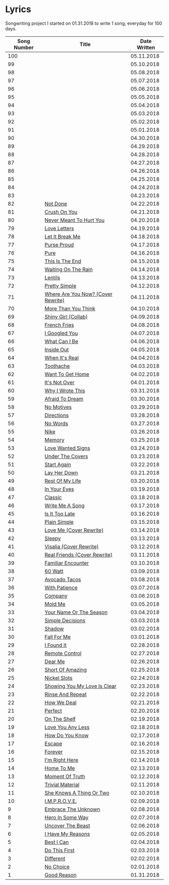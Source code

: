 # Lyrics
Songwriting project I started on 01.31.2018 to write 1 song, everyday for 100 days.

| Song Number | Title | Date Written |
|---|---|---|
|100|[](https://github.com/thisislink/Lyrics/blob/master/Original_Songs/.txt)| 05.11.2018
|99|[](https://github.com/thisislink/Lyrics/blob/master/Original_Songs/.txt)| 05.10.2018
|98|[](https://github.com/thisislink/Lyrics/blob/master/Original_Songs/.txt)| 05.08.2018
|97|[](https://github.com/thisislink/Lyrics/blob/master/Original_Songs/.txt)| 05.07.2018
|96|[](https://github.com/thisislink/Lyrics/blob/master/Original_Songs/.txt)| 05.06.2018
|95|[](https://github.com/thisislink/Lyrics/blob/master/Original_Songs/.txt)| 05.05.2018
|94|[](https://github.com/thisislink/Lyrics/blob/master/Original_Songs/.txt)| 05.04.2018
|93|[](https://github.com/thisislink/Lyrics/blob/master/Original_Songs/.txt)| 05.03.2018
|92|[](https://github.com/thisislink/Lyrics/blob/master/Original_Songs/.txt)| 05.02.2018
|91|[](https://github.com/thisislink/Lyrics/blob/master/Original_Songs/.txt)| 05.01.2018
|90|[](https://github.com/thisislink/Lyrics/blob/master/Original_Songs/.txt)| 04.30.2018
|89|[](https://github.com/thisislink/Lyrics/blob/master/Original_Songs/.txt)| 04.29.2018
|88|[](https://github.com/thisislink/Lyrics/blob/master/Original_Songs/.txt)| 04.28.2018
|87|[](https://github.com/thisislink/Lyrics/blob/master/Original_Songs/.txt)| 04.27.2018
|86|[](https://github.com/thisislink/Lyrics/blob/master/Original_Songs/.txt)| 04.26.2018
|85|[](https://github.com/thisislink/Lyrics/blob/master/Original_Songs/.txt)| 04.25.2018
|84|[](https://github.com/thisislink/Lyrics/blob/master/Original_Songs/.txt)| 04.24.2018
|83|[](https://github.com/thisislink/Lyrics/blob/master/Original_Songs/.txt)| 04.23.2018
|82|[Not Done](https://github.com/thisislink/Lyrics/blob/master/Original_Songs/NotDone.txt)| 04.22.2018
|81|[Crush On You](https://github.com/thisislink/Lyrics/blob/master/Original_Songs/CrushOnYou.txt)| 04.21.2018
|80|[Never Meant To Hurt You](https://github.com/thisislink/Lyrics/blob/master/Original_Songs/NeverMeantToHurtYou.txt)| 04.20.2018
|79|[Love Letters](https://github.com/thisislink/Lyrics/blob/master/Original_Songs/LoveLetters.txt)| 04.19.2018
|78|[Let It Break Me](https://github.com/thisislink/Lyrics/blob/master/Original_Songs/LetItBreakMe.txt)| 04.18.2018
|77|[Purse Proud](https://github.com/thisislink/Lyrics/blob/master/Original_Songs/PurseProud.txt)| 04.17.2018
|76|[Pure](https://github.com/thisislink/Lyrics/blob/master/Original_Songs/Pure.txt)| 04.16.2018
|75|[This Is The End](https://github.com/thisislink/Lyrics/blob/master/Original_Songs/ThisIsTheEnd.txt)| 04.15.2018
|74|[Waiting On The Rain](https://github.com/thisislink/Lyrics/blob/master/Original_Songs/WaitingOnTheRain.txt)| 04.14.2018
|73|[Lentils](https://github.com/thisislink/Lyrics/blob/master/Original_Songs/Lentils.txt)| 04.13.2018
|72|[Pretty Simple](https://github.com/thisislink/Lyrics/blob/master/Original_Songs/PrettySimple.txt)| 04.12.2018
|71|[Where Are You Now? (Cover Rewrite)](https://github.com/thisislink/Lyrics/blob/master/Covers/WhereAreYouNow.txt)| 04.11.2018
|70|[More Than You Think](https://github.com/thisislink/Lyrics/blob/master/Original_Songs/MoreThanYouThink.txt)| 04.10.2018
|69|[Shiny Girl (Collab)](https://github.com/thisislink/Lyrics/blob/master/Original_Songs/ShinyGirl.txt)| 04.09.2018
|68|[French Fries](https://github.com/thisislink/Lyrics/blob/master/Original_Songs/FrenchFries.txt)| 04.08.2018
|67|[I Googled You](https://github.com/thisislink/Lyrics/blob/master/Original_Songs/IGoogledYou.txt)| 04.07.2018
|66|[What Can I Be](https://github.com/thisislink/Lyrics/blob/master/Original_Songs/WhatCanIBe.txt)| 04.06.2018
|65|[Inside Out](https://github.com/thisislink/Lyrics/blob/master/Original_Songs/InsideOut.txt)| 04.05.2018
|64|[When It's Real](https://github.com/thisislink/Lyrics/blob/master/Original_Songs/WhenItsReal.txt)| 04.04.2018
|63|[Toothache](https://github.com/thisislink/Lyrics/blob/master/Original_Songs/Toothache.txt)| 04.03.2018
|62|[Want To Get Home](https://github.com/thisislink/Lyrics/blob/master/Original_Songs/WantToGetHome.txt)| 04.02.2018
|61|[It's Not Over](https://github.com/thisislink/Lyrics/blob/master/Original_Songs/ItsNotOver.txt)| 04.01.2018
|60|[Why I Wrote This](https://github.com/thisislink/Lyrics/blob/master/Original_Songs/WhyIWroteThis.txt)| 03.31.2018
|59|[Afraid To Dream](https://github.com/thisislink/Lyrics/blob/master/Original_Songs/AfraidToDream.txt)| 03.30.2018
|58|[No Motives](https://github.com/thisislink/Lyrics/blob/master/Original_Songs/NoMotives.txt)| 03.29.2018
|57|[Directions](https://github.com/thisislink/Lyrics/blob/master/Original_Songs/Directions.txt)| 03.28.2018
|56|[No Words](https://github.com/thisislink/Lyrics/blob/master/Original_Songs/NoWords.txt)| 03.27.2018
|55|[Nike](https://github.com/thisislink/Lyrics/blob/master/Original_Songs/Nike.txt)| 03.26.2018
|54|[Memory](https://github.com/thisislink/Lyrics/blob/master/Original_Songs/Memory.txt)| 03.25.2018
|53|[Love Wanted Signs](https://github.com/thisislink/Lyrics/blob/master/Original_Songs/LoveWantedSigns.txt)| 03.24.2018
|52|[Under The Covers](https://github.com/thisislink/Lyrics/blob/master/Original_Songs/UnderTheCovers.txt)| 03.23.2018
|51|[Start Again](https://github.com/thisislink/Lyrics/blob/master/Original_Songs/StartAgain.txt)| 03.22.2018
|50|[Lay Her Down](https://github.com/thisislink/Lyrics/blob/master/Original_Songs/LayHerDown.txt)| 03.21.2018
|49|[Rest Of My Life](https://github.com/thisislink/Lyrics/blob/master/Original_Songs/RestOfMyLife.txt)| 03.20.2018
|48|[In Your Eyes](https://github.com/thisislink/Lyrics/blob/master/Original_Songs/InYourEyes.txt)| 03.19.2018
|47|[Classic](https://github.com/thisislink/Lyrics/blob/master/Original_Songs/Classic.txt)| 03.18.2018
|46|[Write Me A Song](https://github.com/thisislink/Lyrics/blob/master/Original_Songs/WriteMeASong.txt)| 03.17.2018
|45|[Is It Too Late](https://github.com/thisislink/Lyrics/blob/master/Original_Songs/IsItTooLate.txt)| 03.16.2018
|44|[Plain Simple](https://github.com/thisislink/Lyrics/blob/master/Original_Songs/PlainSimple.txt)| 03.15.2018
|43|[Love Me (Cover Rewrite)](https://github.com/thisislink/Lyrics/blob/master/Covers/LoveMe.txt)| 03.14.2018
|42|[Sleepy](https://github.com/thisislink/Lyrics/blob/master/Original_Songs/Sleepy.txt)| 03.13.2018
|41|[Visalia (Cover Rewrite)](https://github.com/thisislink/Lyrics/blob/master/Covers/Visalia.txt)| 03.12.2018
|40|[Real Friends (Cover Rewrite)](https://github.com/thisislink/Lyrics/blob/master/Covers/RealFriends.txt)| 03.11.2018
|39|[Familiar Encounter](https://github.com/thisislink/Lyrics/blob/master/Original_Songs/FamiliarEncounter.txt)| 03.10.2018
|38|[60 Watt](https://github.com/thisislink/Lyrics/blob/master/Original_Songs/60Watt.txt)| 03.09.2018
|37|[Avocado Tacos](https://github.com/thisislink/Lyrics/blob/master/Original_Songs/AvocadoTacos.txt)| 03.08.2018
|36|[With Patience](https://github.com/thisislink/Lyrics/blob/master/Original_Songs/WithPatience.txt)| 03.07.2018
|35|[Company](https://github.com/thisislink/Lyrics/blob/master/Original_Songs/Company.txt)| 03.06.2018
|34|[Mold Me](https://github.com/thisislink/Lyrics/blob/master/Original_Songs/MoldMe.txt)| 03.05.2018
|33|[Your Name Or The Season](https://github.com/thisislink/Lyrics/blob/master/Original_Songs/YourNameOrTheSeason.txt)| 03.04.2018
|32|[Simple Decisions](https://github.com/thisislink/Lyrics/blob/master/Original_Songs/SimpleDecisions.txt)| 03.03.2018
|31|[Shadow](https://github.com/thisislink/Lyrics/blob/master/Original_Songs/Shadow.txt)| 03.02.2018
|30|[Fall For Me](https://github.com/thisislink/Lyrics/blob/master/Original_Songs/FallForMe.txt)| 03.01.2018
|29|[I Found It](https://github.com/thisislink/Lyrics/blob/master/Original_Songs/IFoundIt.txt)| 02.28.2018
|28|[Remote Control](https://github.com/thisislink/Lyrics/blob/master/Original_Songs/RemoteControl.txt)| 02.27.2018
|27|[Dear Me](https://github.com/thisislink/Lyrics/blob/master/Original_Songs/DearMe.txt)| 02.26.2018
|26|[Short Of Amazing](https://github.com/thisislink/Lyrics/blob/master/Original_Songs/ShortOfAmazing.txt)| 02.25.2018
|25|[Nickel Slots](https://github.com/thisislink/Lyrics/blob/master/Original_Songs/NickelSlots.txt)| 02.24.2018
|24|[Showing You My Love Is Clear](https://github.com/thisislink/Lyrics/blob/master/Original_Songs/ShowingYouMyLoveIsClear.txt)| 02.23.2018
|23|[Rinse And Repeat](https://github.com/thisislink/Lyrics/blob/master/Original_Songs/RinseAndRepeat.txt)| 02.22.2018
|22|[How We Deal](https://github.com/thisislink/Lyrics/blob/master/Original_Songs/HowWeDeal.txt)| 02.21.2018
|21|[Perfect](https://github.com/thisislink/Lyrics/blob/master/Original_Songs/Perfect.txt)| 02.20.2018
|20|[On The Shelf](https://github.com/thisislink/Lyrics/blob/master/Original_Songs/OnTheShelf.txt)| 02.19.2018
|19|[Love You Any Less](https://github.com/thisislink/Lyrics/blob/master/Original_Songs/LoveYouAnyLess.txt)| 02.18.2018
|18|[How Do You Know](https://github.com/thisislink/Lyrics/blob/master/Original_Songs/HowDoYouKnow.txt)| 02.17.2018
|17|[Escape](https://github.com/thisislink/Lyrics/blob/master/Original_Songs/Escape.txt)| 02.16.2018
|16|[Forever](https://github.com/thisislink/Lyrics/blob/master/Original_Songs/Forever.txt)| 02.15.2018
|15|[I'm Right Here](https://github.com/thisislink/Lyrics/blob/master/Original_Songs/ImRightHere.txt)| 02.14.2018
|14|[Home To Me](https://github.com/thisislink/Lyrics/blob/master/Original_Songs/HomeToMe.txt)| 02.13.2018
|13|[Moment Of Truth](https://github.com/thisislink/Lyrics/blob/master/Original_Songs/MomentOfTruth.txt)| 02.12.2018
|12|[Trivial Material](https://github.com/thisislink/Lyrics/blob/master/Original_Songs/TrivialMaterial.txt)| 02.11.2018
|11|[She Knows A Thing Or Two](https://github.com/thisislink/Lyrics/blob/master/Original_Songs/SheKnowsAThingOrTwo.txt)| 02.10.2018
|10|[I.M.P.R.O.V.E.](https://github.com/thisislink/Lyrics/blob/master/Original_Songs/I.M.P.R.O.V.E..txt)| 02.09.2018
|9|[Embrace The Unknown](https://github.com/thisislink/Lyrics/blob/master/Original_Songs/EmbraceTheUnknown.txt)| 02.08.2018
|8|[Hero In Some Way](https://github.com/thisislink/Lyrics/blob/master/Original_Songs/HeroInSomeWay.txt)| 02.07.2018
|7|[Uncover The Beast](https://github.com/thisislink/Lyrics/blob/master/Original_Songs/UncoverTheBeast.txt)| 02.06.2018
|6|[I Have My Reasons](https://github.com/thisislink/Lyrics/blob/master/Original_Songs/IHaveMyReasons.txt)| 02.05.2018
|5|[Best I Can](https://github.com/thisislink/Lyrics/blob/master/Original_Songs/BestICan.txt)| 02.04.2018
|4|[Do This First](https://github.com/thisislink/Lyrics/blob/master/Original_Songs/DoThisFirst.txt)| 02.03.2018
|3|[Different](https://github.com/thisislink/Lyrics/blob/master/Original_Songs/Different.txt)| 02.02.2018
|2|[No Choice](https://github.com/thisislink/Lyrics/blob/master/Original_Songs/NoChoice.txt)| 02.01.2018
|1|[Good Reason](https://github.com/thisislink/Lyrics/blob/master/Original_Songs/GoodReason.txt)| 01.31.2018
